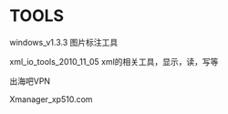 # TOOLS


windows_v1.3.3 图片标注工具

xml_io_tools_2010_11_05	xml的相关工具，显示，读，写等

出海吧VPN

Xmanager_xp510.com